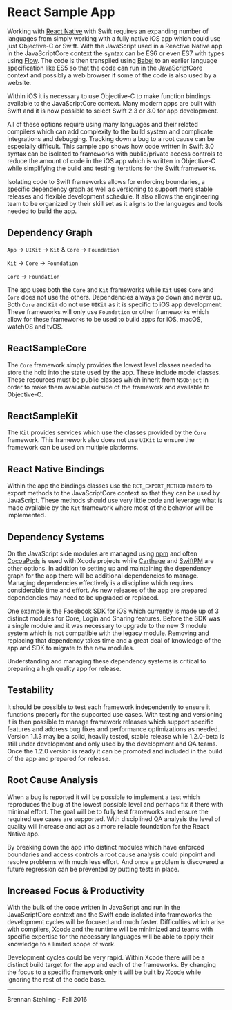 # React Sample App

Working with [React Native](https://facebook.github.io/react-native/) with Swift requires an expanding number of languages from simply working with a fully native iOS app which could use just Objective-C or Swift. With the JavaScript used in a Reactive Native app in the JavaScriptCore context the syntax can be ES6 or even ES7 with types using [Flow](https://github.com/facebook/flow). The code is then transpiled using [Babel](https://babeljs.io) to an earlier language specification like ES5 so that the code can run in the JavaScriptCore context and possibly a web browser if some of the code is also used by a website.

Within iOS it is necessary to use Objective-C to make function bindings available to the JavaScriptCore context. Many modern apps are built with Swift and it is now possible to select Swift 2.3 or 3.0 for app development.

All of these options require using many languages and their related compilers which can add complexity to the build system and complicate integrations and debugging. Tracking down a bug to a root cause can be especially difficult. This sample app shows how code written in Swift 3.0 syntax can be isolated to frameworks with public/private access controls to reduce the amount of code in the iOS app which is written in Objective-C while simplifying the build and testing iterations for the Swift frameworks. 

Isolating code to Swift frameworks allows for enforcing boundaries, a specific dependency graph as well as versioning to support more stable releases and flexible development schedule. It also allows the engineering team to be organized by their skill set as it aligns to the languages and tools needed to build the app.

## Dependency Graph

`App` -> `UIKit` -> `Kit` & `Core` -> `Foundation`

`Kit` -> `Core` -> `Foundation`

`Core` -> `Foundation`

The app uses both the `Core` and `Kit` frameworks while `Kit` uses `Core` and `Core` does not use the others. Dependencies always go down and never up. Both `Core` and `Kit` do not use `UIKit` as it is specific to iOS app development. These frameworks will only use `Foundation` or other frameworks which allow for these frameworks to be used to build apps for iOS, macOS, watchOS and tvOS.

## ReactSampleCore

The `Core` framework simply provides the lowest level classes needed to store the hold into the state used by the app. These include model classes. These resources must be public classes which inherit from `NSObject` in order to make them available outside of the framework and available to Objective-C.

## ReactSampleKit

The `Kit` provides services which use the classes provided by the `Core` framework. This framework also does not use `UIKit` to ensure the framework can be used on multiple platforms.

## React Native Bindings

Within the app the bindings classes use the `RCT_EXPORT_METHOD` macro to export methods to the JavaScriptCore context so that they can be used by JavaScript. These methods should use very little code and leverage what is made available by the `Kit` framework where most of the behavior will be implemented.  

## Dependency Systems

On the JavaScript side modules are managed using [npm](https://www.npmjs.com) and often [CocoaPods](https://cocoapods.org) is used with Xcode projects while [Carthage](https://github.com/Carthage/Carthage) and [SwiftPM](https://swift.org/package-manager/) are other options. In addition to setting up and maintaining the dependency graph for the app there will be additional dependencies to manage. Managing dependencies effectively is a discipline which requires considerable time and effort. As new releases of the app are prepared dependencies may need to be upgraded or replaced.

One example is the Facebook SDK for iOS which currently is made up of 3 distinct modules for Core, Login and Sharing features. Before the SDK was a single module and it was necessary to upgrade to the new 3 module system which is not compatible with the legacy module. Removing and replacing that dependency takes time and a great deal of knowledge of the app and SDK to migrate to the new modules.

Understanding and managing these dependency systems is critical to preparing a high quality app for release.

## Testability

It should be possible to test each framework independently to ensure it functions properly for the supported use cases. With testing and versioning it is then possible to manage framework releases which support specific features and address bug fixes and performance optimizations as needed. Version 1.1.3 may be a solid, heavily tested, stable release while 1.2.0-beta is still under development and only used by the development and QA teams. Once the 1.2.0 version is ready it can be promoted and included in the build of the app and prepared for release.

## Root Cause Analysis

When a bug is reported it will be possible to implement a test which reproduces the bug at the lowest possible level and perhaps fix it there with minimal effort. The goal will be to fully test frameworks and ensure the required use cases are supported. With disciplined QA analysis the level of quality will increase and act as a more reliable foundation for the React Native app.

By breaking down the app into distinct modules which have enforced boundaries and access controls a root cause analysis could pinpoint and resolve problems with much less effort. And once a problem is discovered a future regression can be prevented by putting tests in place.

## Increased Focus & Productivity

With the bulk of the code written in JavaScript and run in the JavaScriptCore context and the Swift code isolated into frameworks the development cycles will be focused and much faster. Difficulties which arise with compilers, Xcode and the runtime will be minimized and teams with specific expertise for the necessary languages will be able to apply their knowledge to a limited scope of work.

Development cycles could be very rapid. Within Xcode there will be a distinct build target for the app and each of the frameworks. By changing the focus to a specific framework only it will be built by Xcode while ignoring the rest of the code base. 

---
Brennan Stehling - Fall 2016
